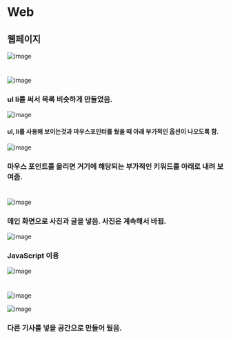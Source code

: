 # Web

## 웹페이지
![image](https://user-images.githubusercontent.com/102014376/176829460-08497212-48da-44b8-b390-4b4a07f0b9a7.png)
#
![image](https://user-images.githubusercontent.com/102014376/176811392-0dccb9b3-f642-4312-86da-0838a5e77579.png)
### ul li를 써서 목록 비슷하게 만들었음.

![image](https://user-images.githubusercontent.com/102014376/176826684-83204318-148b-4206-b5f4-9adcaf95113a.png)
#### ul, li를 사용해 보이는것과 마우스포인터를 뒀을 때 아래 부가적인 옵션이 나오도록 함.

![image](https://user-images.githubusercontent.com/102014376/176815472-7e2410d1-4146-4646-8e2f-093fb787a597.png)
### 마우스 포인트를 올리면 거기에 해당되는 부가적인 키워드를 아래로 내려 보여줌.


#
![image](https://user-images.githubusercontent.com/102014376/176815571-94eec29f-6979-4943-afec-45140cbbd6ef.png)
### 메인 화면으로 사진과 글을 넣음. 사진은 계속해서 바뀜.

![image](https://user-images.githubusercontent.com/102014376/176826924-a0c12752-43bf-416e-8673-c8b5861151bf.png)

### JavaScript 이용
![image](https://user-images.githubusercontent.com/102014376/176827630-61a6d90e-4813-4b82-a1be-94884349632d.png)

# 
![image](https://user-images.githubusercontent.com/102014376/176815781-052c5322-378a-43f2-b4a4-8091a193c0ac.png)

![image](https://user-images.githubusercontent.com/102014376/176815674-953c9dbe-d5a7-4e21-a854-b63bb555f87b.png)
### 다른 기사를 넣을 공간으로 만들어 뒀음. 
